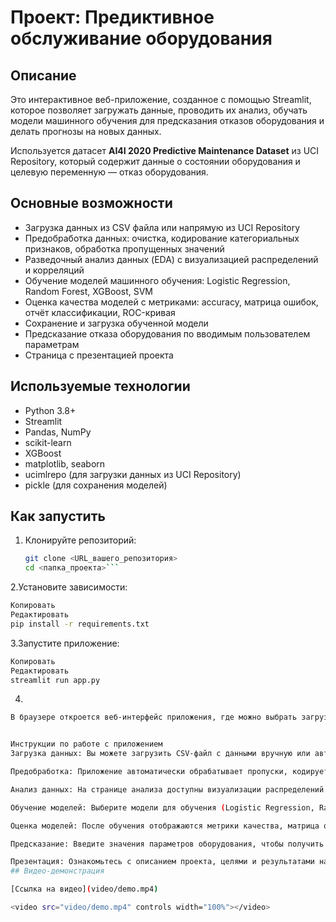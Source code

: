 # Проект: Предиктивное обслуживание оборудования

## Описание

Это интерактивное веб-приложение, созданное с помощью Streamlit, которое позволяет загружать данные, проводить их анализ, обучать модели машинного обучения для предсказания отказов оборудования и делать прогнозы на новых данных.

Используется датасет **AI4I 2020 Predictive Maintenance Dataset** из UCI Repository, который содержит данные о состоянии оборудования и целевую переменную — отказ оборудования.

## Основные возможности

- Загрузка данных из CSV файла или напрямую из UCI Repository
- Предобработка данных: очистка, кодирование категориальных признаков, обработка пропущенных значений
- Разведочный анализ данных (EDA) с визуализацией распределений и корреляций
- Обучение моделей машинного обучения: Logistic Regression, Random Forest, XGBoost, SVM
- Оценка качества моделей с метриками: accuracy, матрица ошибок, отчёт классификации, ROC-кривая
- Сохранение и загрузка обученной модели
- Предсказание отказа оборудования по вводимым пользователем параметрам
- Страница с презентацией проекта

## Используемые технологии

- Python 3.8+
- Streamlit
- Pandas, NumPy
- scikit-learn
- XGBoost
- matplotlib, seaborn
- ucimlrepo (для загрузки данных из UCI Repository)
- pickle (для сохранения моделей)

## Как запустить

1. Клонируйте репозиторий:

   ```bash
   git clone <URL_вашего_репозитория>
   cd <папка_проекта>```
2.Установите зависимости:

```bash
Копировать
Редактировать
pip install -r requirements.txt
```
3.Запустите приложение:
```bash
Копировать
Редактировать
streamlit run app.py
```

4.
```bash
В браузере откроется веб-интерфейс приложения, где можно выбрать загрузку данных, провести анализ, обучить модели и сделать предсказания.```


Инструкции по работе с приложением
Загрузка данных: Вы можете загрузить CSV-файл с данными вручную или автоматически скачать из UCI Repository.

Предобработка: Приложение автоматически обрабатывает пропуски, кодирует категориальные переменные и нормализует данные.

Анализ данных: На странице анализа доступны визуализации распределений признаков, матрицы корреляций и описательная статистика.

Обучение моделей: Выберите модели для обучения (Logistic Regression, Random Forest, XGBoost, SVM), настройте параметры и запустите обучение.

Оценка моделей: После обучения отображаются метрики качества, матрица ошибок и ROC-кривая.

Предсказание: Введите значения параметров оборудования, чтобы получить прогноз отказа.

Презентация: Ознакомьтесь с описанием проекта, целями и результатами на отдельной странице.
## Видео-демонстрация

[Ссылка на видео](video/demo.mp4)

<video src="video/demo.mp4" controls width="100%"></video>


